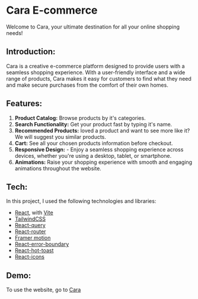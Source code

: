 # Cara E-commerce

Welcome to Cara, your ultimate destination for all your online shopping needs!

## Introduction:
Cara is a creative e-commerce platform designed to provide users with a seamless shopping experience. With a user-friendly interface and a wide range of products, Cara makes it easy for customers to find what they need and make secure purchases from the comfort of their own homes.

## Features:

 1. **Product Catalog:** Browse products by it's categories.
 2. **Search Functionality:** Get your product fast by typing it's name.
 3. **Recommended Products:** loved a product and want to see more like it? We will suggest you similar products.
 4. **Cart:** See all your chosen products information before checkout.
 5. **Responsive Design:** -   Enjoy a seamless shopping experience across devices, whether you're using a desktop, tablet, or smartphone.
 6. **Animations:** Raise your shopping experience with smooth and engaging animations throughout the website. 


## Tech:
In this project, I used the following technologies and libraries:
- [React](https://react.dev/), with [Vite](https://vitejs.dev/)
- [TailwindCSS](https://tailwindcss.com/)
- [React-query](https://tanstack.com/query/latest/docs/framework/react/overview)
- [React-router](https://reactrouter.com/en/main)
- [Framer motion](https://www.framer.com/motion/)
- [React-error-boundary](https://www.npmjs.com/package/react-error-boundary)
- [React-hot-toast](https://react-hot-toast.com/)
- [React-icons](https://react-icons.github.io/react-icons/)

## Demo:
To use the website, go to [Cara]()